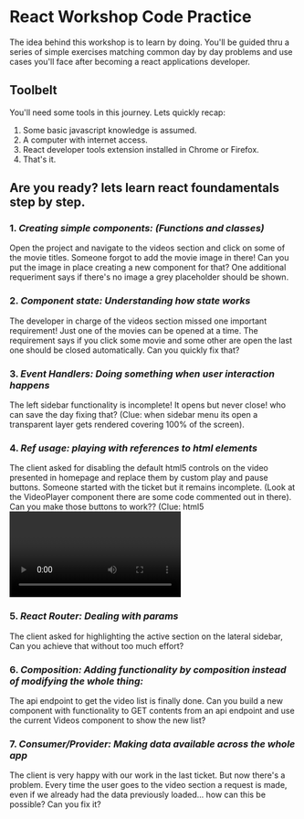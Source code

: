 # React Workshop Code Practice

The idea behind this workshop is to learn by doing. You'll be guided thru a series of simple exercises matching common day by day problems and use cases you'll face after becoming a react applications developer.

## Toolbelt

You'll need some tools in this journey. Lets quickly recap:

1. Some basic javascript knowledge is assumed.
2. A computer with internet access.
3. React developer tools extension installed in Chrome or Firefox.
4. That's it.

## Are you ready? lets learn react foundamentals step by step.

### 1. _Creating simple components: (Functions and classes)_

   Open the project and navigate to the videos section and click on some of the movie titles. Someone forgot to add the movie image in there! Can you put the image in place creating a new component for that? One additional requeriment says if there's no image a grey placeholder should be shown.

### 2. _Component state: Understanding how state works_

   The developer in charge of the videos section missed one important requirement! Just one of the movies can be opened at a time. The requirement says if you click some movie and some other are open the last one should be closed automatically. Can you quickly fix that?

### 3. _Event Handlers: Doing something when user interaction happens_

   The left sidebar functionality is incomplete! It opens but never close! who can save the day fixing that? (Clue: when sidebar menu its open a transparent layer gets rendered covering 100% of the screen).

### 4. _Ref usage: playing with references to html elements_

   The client asked for disabling the default html5 controls on the video presented in homepage and replace them by custom play and pause buttons. Someone started with the ticket but it remains incomplete. (Look at the VideoPlayer component there are some code commented out in there). Can you make those buttons to work?? (Clue: html5 <video> element has `.play()` and `.pause()` methods)

### 5. _React Router: Dealing with params_

   The client asked for highlighting the active section on the lateral sidebar, Can you achieve that without too much effort?

### 6. _Composition: Adding functionality by composition instead of modifying the whole thing:_

   The api endpoint to get the video list is finally done. Can you build a new component with functionality to GET contents from an api endpoint and use the current Videos component to show the new list?

### 7. _Consumer/Provider: Making data available across the whole app_

   The client is very happy with our work in the last ticket. But now there's a problem. Every time the user goes to the video section a request is made, even if we already had the data previously loaded... how can this be possible? Can you fix it?
